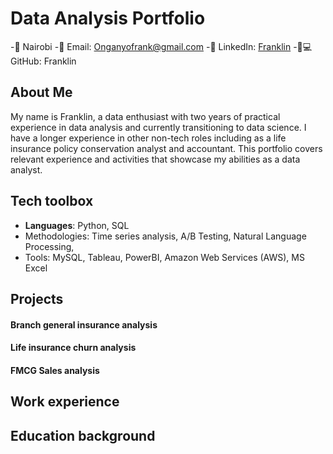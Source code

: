 # Data Analysis Portfolio

-📍 Nairobi
-📧 Email: Onganyofrank@gmail.com
-🔗 LinkedIn: [Franklin](https://www.linkedin.com/in/franklin_onyango)
-👨💻 GitHub: Franklin

## About Me
My name is Franklin, a data enthusiast with two years of practical experience in data analysis and currently transitioning to data science. I have a longer experience in other non-tech roles including as a life insurance policy conservation analyst and accountant. This portfolio covers relevant experience and activities that showcase my abilities as a data analyst. 

## Tech toolbox
- **Languages**: Python, SQL
- Methodologies: Time series analysis, A/B Testing, Natural Language Processing, 
- Tools: 	MySQL, Tableau, PowerBI, Amazon Web Services (AWS), MS Excel 


## Projects

  #### Branch general insurance analysis


  #### Life insurance churn analysis


  #### FMCG Sales analysis

## Work experience


## Education background
